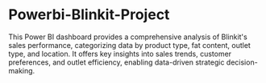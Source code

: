 # Powerbi-Blinkit-Project
This Power BI dashboard provides a comprehensive analysis of Blinkit's sales performance, categorizing data by product type, fat content, outlet type, and location. It offers key insights into sales trends, customer preferences, and outlet efficiency, enabling data-driven strategic decision-making.
